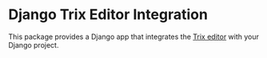 # Django Trix Editor Integration

This package provides a Django app that integrates the [Trix editor](https://trix-editor.org/) with your Django project.

